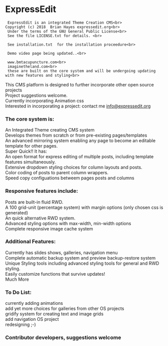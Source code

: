 # ExpressEdit
     ExpressEdit is an integrated Theme Creation CMS<br>
	Copyright (c) 2018  Brian Hayes expressedit.org<br>
     Under the terms of the GNU General Public License<br>  
     See the file LICENSE.txt for details. <br> 

     See installation.txt  for the installation proceedure<br>
     
     Demo video page being updated..<br>
     
     www.bmtacupuncture.com<br>
     imaginetheland.com<br>
     these are built on the core system and will be undergoing updating with new features and styling<br>

This CMS platform is designed to further incorporate other open source projects<br>
Project suggestions welcome.<br>
Currently incorporating Animation css<br>
Interested in incorporating a project: contact me  info@expressedit.org<br>

<h3>The core system is:</h3>

An Integrated Theme creating CMS system<br>
Develops themes from scratch or from pre-existing pages/templates<br>
An advanced mirroring system enabling any page to become an editable template for other pages.<br>
Super Quick!! It has:<br>
An open format for express editing of multiple posts, including template features simultaneously.<br>
Extensive dropdown styling choices for column layouts and posts. <br>
Color coding of posts to parent column wrappers.<br>
Speed copy configuations betweem pages posts and columns<br>

<h3>Responsive features include:</h3>
Posts are built-in fluid RWD.<br>
A 100 grid-unit (percentage system) with margin options   (only chosen css is generated)<br>
An quick alternative RWD system.<br>
Advanced styling options with max-width, min-width options<br>
Complete responsive image cache system<br>

<h3>Additional Features:</h3>
Currently has slides shows, galleries, navigation menu <br>
Complete automatic backup system and preview backup-restore system    <br>
Unique Styling tools including advanced styling tools for general and RWD styling.<br>
Easily customize functions that survive updates!<br>
Much More<br>

<h3>To Do List:</h3>
currently adding animations<br>
add yet more choices for galleries from other OS projects<br>
gridify system for creating text and image grids<br>
add navigation OS project<br>
redesigning ;-) <br>

<h3>Contributor developers, suggestions welcome</h3>
